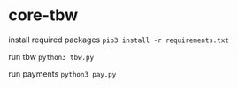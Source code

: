 # core-tbw

install required packages ```pip3 install -r requirements.txt```

run tbw ```python3 tbw.py```

run payments ```python3 pay.py```
